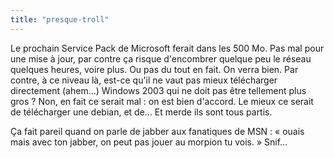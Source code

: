 ```yaml
---
title: "presque-troll"
---
```


Le prochain Service Pack de Microsoft ferait dans les 500 Mo. Pas mal pour une
mise à jour, par contre ça risque d'encombrer quelque peu le réseau quelques
heures, voire plus. Ou pas du tout en fait. On verra bien. Par contre, à ce
niveau là, est-ce qu'il ne vaut pas mieux télécharger directement (ahem...)
Windows 2003 qui ne doit pas être tellement plus gros ? Non, en fait ce serait
mal : on est bien d'accord. Le mieux ce serait de télécharger une debian, et
de... Et merde ils sont tous partis.

Ça fait pareil quand on parle de jabber aux fanatiques de MSN : « ouais mais
avec ton jabber, on peut pas jouer au morpion tu vois. » Snif...


